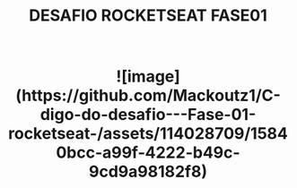 <h1 align="center" >
  DESAFIO ROCKETSEAT FASE01
</h1>
<br>

<h1 align="center" >
![image](https://github.com/Mackoutz1/C-digo-do-desafio---Fase-01-rocketseat-/assets/114028709/15840bcc-a99f-4222-b49c-9cd9a98182f8)
